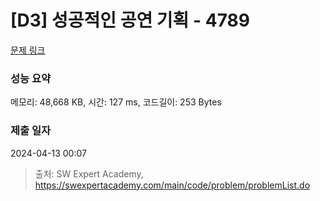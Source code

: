 # [D3] 성공적인 공연 기획 - 4789 

[문제 링크](https://swexpertacademy.com/main/code/problem/problemDetail.do?contestProbId=AWS2dSgKA8MDFAVT) 

### 성능 요약

메모리: 48,668 KB, 시간: 127 ms, 코드길이: 253 Bytes

### 제출 일자

2024-04-13 00:07



> 출처: SW Expert Academy, https://swexpertacademy.com/main/code/problem/problemList.do